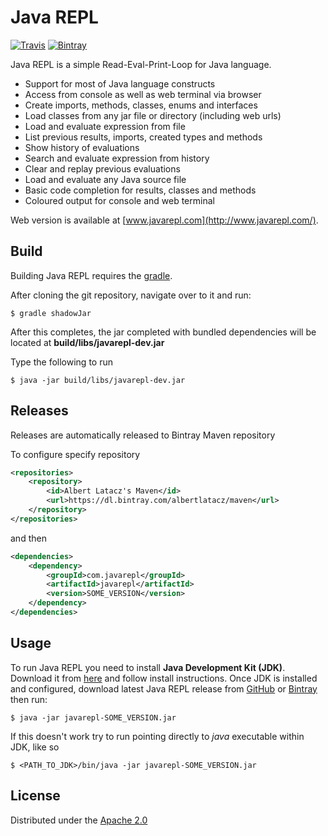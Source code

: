 # Java REPL


[![Travis](https://img.shields.io/travis/albertlatacz/java-repl.svg)](https://travis-ci.org/albertlatacz/java-repl)
[![Bintray](https://img.shields.io/bintray/v/albertlatacz/maven/java-repl.svg)](https://bintray.com/albertlatacz/maven/java-repl/_latestVersion)

Java REPL is a simple Read-Eval-Print-Loop for Java language.

* Support for most of Java language constructs
* Access from console as well as web terminal via browser
* Create imports, methods, classes, enums and interfaces
* Load classes from any jar file or directory (including web urls)
* Load and evaluate expression from file
* List previous results, imports, created types and methods
* Show history of evaluations
* Search and evaluate expression from history
* Clear and replay previous evaluations
* Load and evaluate any Java source file
* Basic code completion for results, classes and methods
* Coloured output for console and web terminal

Web version is available at [www.javarepl.com](http://www.javarepl.com/).


## Build
Building Java REPL requires the [gradle](https://gradle.org/).

After cloning the git repository, navigate over to it and run:

```
$ gradle shadowJar
```

After this completes, the jar completed with bundled dependencies will be located at **build/libs/javarepl-dev.jar**

Type the following to run

```
$ java -jar build/libs/javarepl-dev.jar
```

## Releases

Releases are automatically released to Bintray Maven repository

To configure specify repository 

```xml
<repositories>
    <repository>
        <id>Albert Latacz's Maven</id>
        <url>https://dl.bintray.com/albertlatacz/maven</url>
    </repository>
</repositories>
```

and then

```xml
<dependencies>
    <dependency>
        <groupId>com.javarepl</groupId>
        <artifactId>javarepl</artifactId>
        <version>SOME_VERSION</version>
    </dependency>
</dependencies>
```

## Usage
To run Java REPL you need to install **Java Development Kit (JDK)**. Download it from [here](http://www.oracle.com/technetwork/java/javase/downloads/index.html) and follow install instructions. Once JDK is installed and configured, download latest Java REPL release from [GitHub](https://github.com/albertlatacz/java-repl/releases/latest) or [Bintray](https://bintray.com/albertlatacz/maven/java-repl/_latestVersion) then run:


```
$ java -jar javarepl-SOME_VERSION.jar
```

If this doesn't work try to run pointing directly to *java* executable within JDK, like so


```
$ <PATH_TO_JDK>/bin/java -jar javarepl-SOME_VERSION.jar
```


## License

Distributed under the [Apache 2.0](http://www.apache.org/licenses/LICENSE-2.0)
